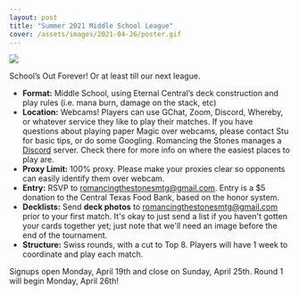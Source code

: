 ```yaml
---
layout: post
title: "Summer 2021 Middle School League"
cover: /assets/images/2021-04-26/poster.gif
---
```


![](/assets/images/2021-04-26/poster.gif)

School’s Out Forever! Or at least till our next league.

*	**Format:** Middle School, using Eternal Central’s deck construction and
  play rules (i.e. mana burn, damage on the stack, etc)
*	**Location:** Webcams! Players can use GChat, Zoom, Discord, Whereby, or whatever
  service they like to play their matches. If you have questions about playing
  paper Magic over webcams, please contact Stu for basic tips, or do some
  Googling. Romancing the Stones manages a [Discord](https://discord.gg/SNCrZT)
  server. Check there for more info on where the easiest places to play are.
*	**Proxy Limit:** 100% proxy. Please make your proxies clear so opponents
  can easily identify them over webcam.
*	**Entry:** RSVP to romancingthestonesmtg@gmail.com. Entry is a $5 donation to
  the Central Texas Food Bank, based on the honor system.
*	**Decklists:** Send **deck photos** to romancingthestonesmtg@gmail.com prior to
  your first match. It's okay to just send a list if you haven't gotten your cards
  together yet; just note that we'll need an image before the end of the tournament.
*	**Structure:** Swiss rounds, with a cut to Top 8. Players will have 1 week
  to coordinate and play each match.

Signups open Monday, April 19th and close on Sunday, April 25th. Round 1 will begin Monday, April 26th!

